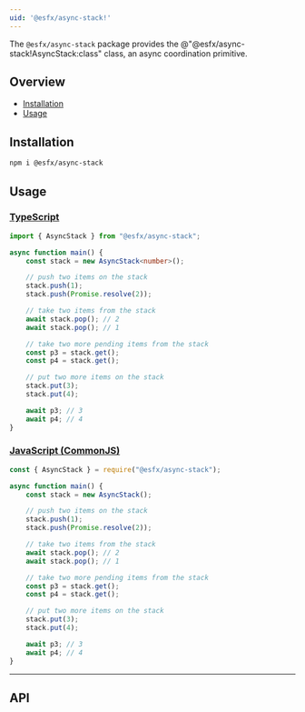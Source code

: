 ```yaml
---
uid: '@esfx/async-stack!'
---
```


The `@esfx/async-stack` package provides the @"@esfx/async-stack!AsyncStack:class" class, an async coordination primitive.

## Overview

* [Installation](#installation)
* [Usage](#usage)

## Installation

```sh
npm i @esfx/async-stack
```

## Usage

### [TypeScript](#tab/ts)
```ts
import { AsyncStack } from "@esfx/async-stack";

async function main() {
    const stack = new AsyncStack<number>();

    // push two items on the stack
    stack.push(1);
    stack.push(Promise.resolve(2));

    // take two items from the stack
    await stack.pop(); // 2
    await stack.pop(); // 1

    // take two more pending items from the stack
    const p3 = stack.get();
    const p4 = stack.get();

    // put two more items on the stack
    stack.put(3);
    stack.put(4);

    await p3; // 3
    await p4; // 4
}
```

### [JavaScript (CommonJS)](#tab/js)
```js
const { AsyncStack } = require("@esfx/async-stack");

async function main() {
    const stack = new AsyncStack();

    // push two items on the stack
    stack.push(1);
    stack.push(Promise.resolve(2));

    // take two items from the stack
    await stack.pop(); // 2
    await stack.pop(); // 1

    // take two more pending items from the stack
    const p3 = stack.get();
    const p4 = stack.get();

    // put two more items on the stack
    stack.put(3);
    stack.put(4);

    await p3; // 3
    await p4; // 4
}
```

***

## API
